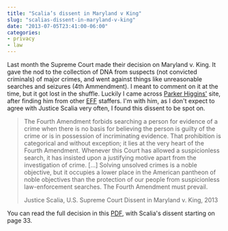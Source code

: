 ```yaml
---
title: "Scalia’s dissent in Maryland v King"
slug: "scalias-dissent-in-maryland-v-king"
date: "2013-07-05T23:41:00-06:00"
categories: 
- privacy
- law
---
```

Last month the Supreme Court made their decision on Maryland v. King. It gave the nod to the collection of DNA from suspects (not convicted criminals) of major crimes, and went against things like unreasonable searches and seizures (4th Ammendment). I meant to comment on it at the time, but it got lost in the shuffle. Luckily I came across <a href="http://parkerhiggins.net/2013/06/scalias-powerful-dissent-in-maryland-v-king/">Parker Higgins'</a> site, after finding him from other <a href="http://eff.org">EFF</a> staffers. I'm with him, as I don't expect to agree with Justice Scalia very often, I found this dissent to be spot on.

>The Fourth Amendment forbids searching a person for evidence of a crime when there is no basis for believing the person is guilty of the crime or is in possession of incriminating evidence. That prohibition is categorical and without exception; it lies at the very heart of the Fourth Amendment. Whenever this Court has allowed a suspicionless search, it has insisted upon a justifying motive apart from the investigation of crime.
>[…]
>Solving unsolved crimes is a noble objective, but it occupies a lower place in the American pantheon of noble objectives than the protection of our people from suspicionless law-enforcement searches. The Fourth Amendment must prevail.
>
>Justice Scalia, 
>U.S. Supreme Court
>Dissent in Maryland v. King, 2013

You can read the full decision in this <a href="http://www.supremecourt.gov/opinions/12pdf/12-207_d18e.pdf">PDF</a>, with Scalia's dissent starting on page 33.
